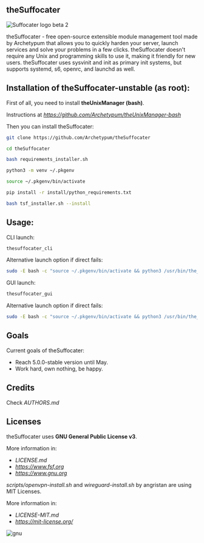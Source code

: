 ## theSuffocater  
![Suffocater logo beta 2](https://github.com/user-attachments/assets/51422160-c33c-4515-b628-dbabb2c877ce)

theSuffocater - free open-source extensible module management tool made by
Archetypum that allows you to quickly harden your server, launch services and solve your problems
in a few clicks. theSuffocater doesn't require any Unix and programming skills
to use it, making it friendly for new users. 
theSuffocater uses sysvinit and init as primary init systems,
but supports systemd, s6, openrc, and launchd as well. 

## Installation of theSuffocater-unstable (as root):

First of all, you need to install **theUnixManager (bash)**.

Instructions at _https://github.com/Archetypum/theUnixManager-bash_

Then you can install theSuffocater:

```bash
git clone https://github.com/Archetypum/theSuffocater
```

```bash
cd theSuffocater
```

```bash
bash requirements_installer.sh
```

```bash
python3 -m venv ~/.pkgenv
```

```bash
source ~/.pkgenv/bin/activate
```

```bash
pip install -r install/python_requirements.txt
```

```bash
bash tsf_installer.sh --install
```

## Usage:

CLI launch:

```bash
thesuffocater_cli
```

Alternative launch option if direct fails:

```bash
sudo -E bash -c "source ~/.pkgenv/bin/activate && python3 /usr/bin/the_carcass_cli.py"
```

GUI launch:

```bash
thesuffocater_gui
```

Alternative launch option if direct fails:

```bash
sudo -E bash -c "source ~/.pkgenv/bin/activate && python3 /usr/bin/the_carcass_gui.py"
```

## Goals

Current goals of theSuffocater:
- Reach 5.0.0-stable version until May.
- Work hard, own nothing, be happy.

## Credits

Check _AUTHORS.md_

## Licenses

theSuffocater uses **GNU General Public License v3**. 

More information in:

- _LICENSE.md_
- _https://www.fsf.org_
- _https://www.gnu.org_

_scripts/openvpn-install.sh_ and _wireguard-install.sh_ by angristan are using MIT Licenses.

More information in:

- _LICENSE-MIT.md_
- _https://mit-license.org/_

![gnu](https://github.com/user-attachments/assets/66935a97-374f-4dbc-9f1c-428070fda139)
